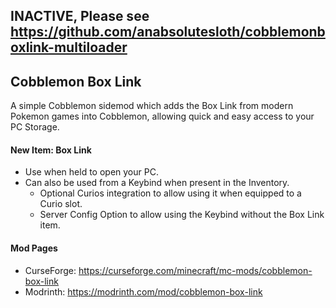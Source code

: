 ## INACTIVE, Please see https://github.com/anabsolutesloth/cobblemonboxlink-multiloader


## Cobblemon Box Link
A simple Cobblemon sidemod which adds the Box Link from modern Pokemon games into Cobblemon, allowing quick and easy access to your PC Storage.

#### New Item: Box Link
- Use when held to open your PC.
- Can also be used from a Keybind when present in the Inventory.
    - Optional Curios integration to allow using it when equipped to a Curio slot.
    - Server Config Option to allow using the Keybind without the Box Link item.

#### Mod Pages
- CurseForge: https://curseforge.com/minecraft/mc-mods/cobblemon-box-link
- Modrinth: https://modrinth.com/mod/cobblemon-box-link
